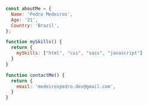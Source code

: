 ```JavaScript
const aboutMe = {
  Name: 'Pedro Medeiros',
  Age: '21',
  Country: 'Brazil',
};

function mySkills() {
  return {
    mySkills: ["html", "css", "sass", "javascript"]
  }
}

function contactMe() {
  return {
    email: 'medeirospedro.dev@gmail.com',
  }
}
```


                                       
